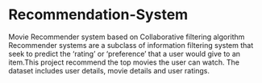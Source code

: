 # Recommendation-System
Movie Recommender system based on Collaborative filtering algorithm
Recommender systems are a subclass of information filtering system that seek to predict the ‘rating’ or ‘preference’ that a user would give to an item.This project recommend the top movies the user can watch. The dataset includes user details, movie details and user ratings.

